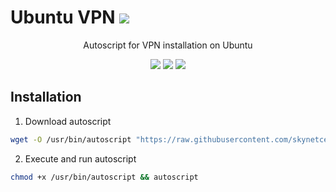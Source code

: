 # Ubuntu VPN <img src="https://img.shields.io/badge/Markdown-000000?style=flat&logo=markdown&logoColor=white"/>
<p align="center">
Autoscript for VPN installation on Ubuntu
</p>
<p align="center">
<img src="https://img.shields.io/badge/Shell_Script-121011?style=for-the-badge&logo=gnu-bash&logoColor=white"/>
<img src="https://img.shields.io/badge/Linux-FCC624?style=for-the-badge&logo=linux&logoColor=black"/>
<img src="https://img.shields.io/badge/Ubuntu-20.04 LTS-informational?style=for-the-badge&labelColor=E95420&logo=ubuntu&logoColor=white"/>
</p>

## Installation
1. Download autoscript
```bash
wget -O /usr/bin/autoscript "https://raw.githubusercontent.com/skynetcenter/ubuntu-vpn/main/autoscript.sh"
```

2. Execute and run autoscript
```bash
chmod +x /usr/bin/autoscript && autoscript
```
